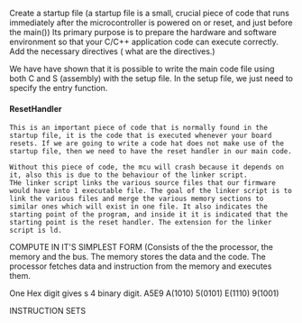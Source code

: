 Create a startup file (a startup file is a small, crucial piece of code that runs immediately after the microcontroller is powered on or reset, and just before the main())
	Its primary purpose is to prepare the hardware and software environment so that your C/C++ application code can execute correctly. 
	Add the necessary directives ( what are the directives.)
	
	
	
	
	
	
	
We have have shown that it is possible to write the main code file using both C and S (assembly) with the setup file. In the setup file, we just need to specify the entry function.


#### ResetHandler
	This is an important piece of code that is normally found in the startup file, it is the code that is executed whenever your board resets. If we are going to write a code hat does not make use of the startup file, then we need to have the reset handler in our main code.
	
	Without this piece of code, the mcu will crash because it depends on it, also this is due to the behaviour of the linker script.
	THe linker script links the various source files that our firmware would have into 1 executable file. The goal of the linker script is to link the various files and merge the various memory sections to similar ones which will exist in one file. It also indicates the starting point of the program, and inside it it is indicated that the starting point is the reset handler. The extension for the linker script is ld.
	
	


COMPUTE IN IT'S SIMPLEST FORM (Consists of the the processor, the memory and the bus. The memory stores the data and the code. The processor fetches data and instruction from the memory and executes them.


One Hex digit gives s 4 binary digit.
A5E9
A(1010) 5(0101) E(1110) 9(1001)


INSTRUCTION SETS
